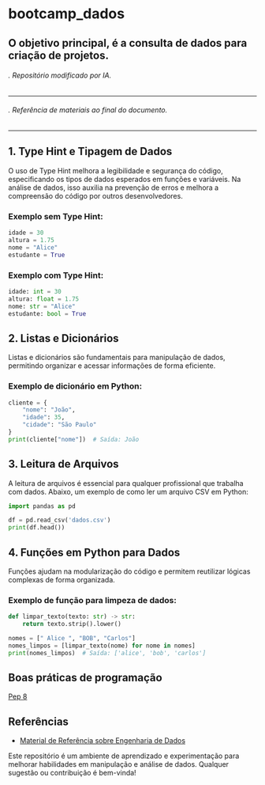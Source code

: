 # bootcamp_dados
## O objetivo principal, é a consulta de dados para criação de projetos.
###### . Repositório modificado por IA.
---

###### . Referência de materiais ao final do documento.

---
## 1. Type Hint e Tipagem de Dados
O uso de Type Hint melhora a legibilidade e segurança do código, especificando os tipos de dados esperados em funções e variáveis. Na análise de dados, isso auxilia na prevenção de erros e melhora a compreensão do código por outros desenvolvedores.

### Exemplo sem Type Hint:
```python
idade = 30
altura = 1.75
nome = "Alice"
estudante = True
```

### Exemplo com Type Hint:
```python
idade: int = 30
altura: float = 1.75
nome: str = "Alice"
estudante: bool = True
```

## 2. Listas e Dicionários
Listas e dicionários são fundamentais para manipulação de dados, permitindo organizar e acessar informações de forma eficiente.

### Exemplo de dicionário em Python:
```python
cliente = {
    "nome": "João",
    "idade": 35,
    "cidade": "São Paulo"
}
print(cliente["nome"])  # Saída: João
```

## 3. Leitura de Arquivos
A leitura de arquivos é essencial para qualquer profissional que trabalha com dados. Abaixo, um exemplo de como ler um arquivo CSV em Python:

```python
import pandas as pd

df = pd.read_csv('dados.csv')
print(df.head())
```

## 4. Funções em Python para Dados
Funções ajudam na modularização do código e permitem reutilizar lógicas complexas de forma organizada.

### Exemplo de função para limpeza de dados:
```python
def limpar_texto(texto: str) -> str:
    return texto.strip().lower()

nomes = [" Alice ", "BOB", "Carlos"]
nomes_limpos = [limpar_texto(nome) for nome in nomes]
print(nomes_limpos)  # Saída: ['alice', 'bob', 'carlos']
```


## Boas práticas de programação
[Pep 8](https://peps.python.org/pep-0008/)



## Referências
- [Material de Referência sobre Engenharia de Dados](https://github.com/lvgalvao/data-engineering-roadmap)

Este repositório é um ambiente de aprendizado e experimentação para melhorar habilidades em manipulação e análise de dados. Qualquer sugestão ou contribuição é bem-vinda!